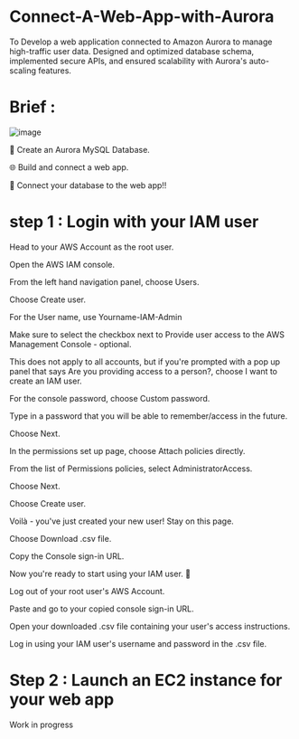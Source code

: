 # Connect-A-Web-App-with-Aurora
To Develop a web application connected to Amazon Aurora to manage high-traffic user data. Designed and optimized database schema, implemented secure APIs, and ensured scalability with Aurora's auto-scaling features.

#   Brief : 

![image](https://github.com/user-attachments/assets/7dcbff79-a945-48b2-9879-6df13cb3b789)


🧱 Create an Aurora MySQL Database.



🌐 Build and connect a web app.



🔗 Connect your database to the web app!!


# step 1 : Login with your IAM user

Head to your AWS Account as the root user.



Open the AWS IAM console.



From the left hand navigation panel, choose Users.



Choose Create user.



For the User name, use Yourname-IAM-Admin‍



Make sure to select the checkbox next to Provide user access to the AWS Management Console - optional.‍



This does not apply to all accounts, but if you're prompted with a pop up panel that says Are you providing access to a person?, choose I want to create an IAM user.

For the console password, choose Custom password.



Type in a password that you will be able to remember/access in the future.

Choose Next.



In the permissions set up page, choose Attach policies directly.



From the list of Permissions policies, select AdministratorAccess.



Choose Next.



Choose Create user.



Voilà - you've just created your new user! Stay on this page.



Choose Download .csv file.



Copy the Console sign-in URL.



Now you're ready to start using your IAM user. 🏁



Log out of your root user's AWS Account.



Paste and go to your copied console sign-in URL.



Open your downloaded .csv file containing your user's access instructions.



Log in using your IAM user's username and password in the .csv file.


# Step 2 : Launch an EC2 instance for your web app
Work in progress
